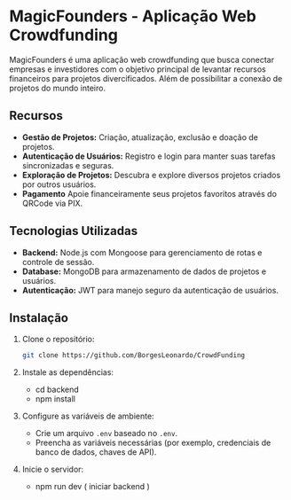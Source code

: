 # MagicFounders - Aplicação Web Crowdfunding

MagicFounders é uma aplicação web crowdfunding que busca conectar empresas e investidores com o objetivo principal de levantar recursos financeiros para projetos divercificados. Além de possibilitar a conexão de projetos do mundo inteiro.

## Recursos

- **Gestão de Projetos:** Criação, atualização, exclusão e doação de projetos.
- **Autenticação de Usuários:** Registro e login para manter suas tarefas sincronizadas e seguras.
- **Exploração de Projetos:** Descubra e explore diversos projetos criados por outros usuários.
- **Pagamento** Apoie financeiramente seus projetos favoritos através do QRCode via PIX. 

## Tecnologias Utilizadas

- **Backend:** Node.js com Mongoose para gerenciamento de rotas e controle de sessão.
- **Database:** MongoDB para armazenamento de dados de projetos e usuários.
- **Autenticação:** JWT para manejo seguro da autenticação de usuários.

## Instalação

1. Clone o repositório:
   ```bash
   git clone https://github.com/BorgesLeonardo/CrowdFunding

2. Instale as dependências:
    - cd backend
    - npm install

3. Configure as variáveis de ambiente:
    - Crie um arquivo `.env` baseado no `.env`.
    - Preencha as variáveis necessárias (por exemplo, credenciais de banco de dados, chaves de API).

4. Inicie o servidor:
    - npm run dev ( iniciar backend )

